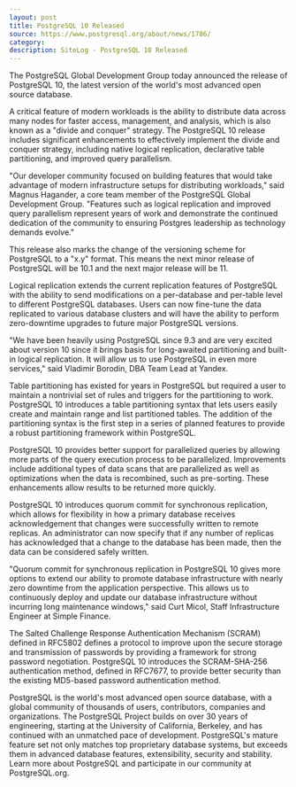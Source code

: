 ```yaml
---
layout: post
title: PostgreSQL 10 Released
source: https://www.postgresql.org/about/news/1786/
category: 
description: SiteLog - PostgreSQL 10 Released
---
```


The PostgreSQL Global Development Group today announced the release of PostgreSQL 10, the latest version of the world's most advanced open source database.

A critical feature of modern workloads is the ability to distribute data across many nodes for faster access, management, and analysis, which is also known as a "divide and conquer" strategy. The PostgreSQL 10 release includes significant enhancements to effectively implement the divide and conquer strategy, including native logical replication, declarative table partitioning, and improved query parallelism.

"Our developer community focused on building features that would take advantage of modern infrastructure setups for distributing workloads," said Magnus Hagander, a core team member of the PostgreSQL Global Development Group. "Features such as logical replication and improved query parallelism represent years of work and demonstrate the continued dedication of the community to ensuring Postgres leadership as technology demands evolve."

This release also marks the change of the versioning scheme for PostgreSQL to a "x.y" format.  This means the next minor release of PostgreSQL will be 10.1 and the next major release will be 11.

Logical replication extends the current replication features of PostgreSQL with the ability to send modifications on a per-database and per-table level to different PostgreSQL databases.  Users can now fine-tune the data replicated to various database clusters and will have the ability to perform zero-downtime upgrades to future major PostgreSQL versions.

"We have been heavily using PostgreSQL since 9.3 and are very excited about version 10 since it brings basis for long-awaited partitioning and built-in logical replication. It will allow us to use PostgreSQL in even more services," said Vladimir Borodin, DBA Team Lead at Yandex.

Table partitioning has existed for years in PostgreSQL but required a user to maintain a nontrivial set of rules and triggers for the partitioning to work.  PostgreSQL 10 introduces a table partitioning syntax that lets users easily create and maintain range and list partitioned tables.  The addition of the partitioning syntax is the first step in a series of planned features to provide a robust partitioning framework within PostgreSQL.

PostgreSQL 10 provides better support for parallelized queries by allowing more parts of the query execution process to be parallelized.  Improvements include additional types of data scans that are parallelized as well as optimizations when the data is recombined, such as pre-sorting. These enhancements allow results to be returned more quickly.

PostgreSQL 10 introduces quorum commit for synchronous replication, which allows for flexibility in how a primary database receives acknowledgement that changes were successfully written to remote replicas.  An administrator can now specify that if any number of replicas has acknowledged that a change to the database has been made, then the data can be considered safely written.

"Quorum commit for synchronous replication in PostgreSQL 10 gives more options to extend our ability to promote database infrastructure with nearly zero downtime from the application perspective. This allows us to continuously deploy and update our database infrastructure without incurring long maintenance windows," said Curt Micol, Staff Infrastructure Engineer at Simple Finance.

The Salted Challenge Response Authentication Mechanism (SCRAM) defined in RFC5802 defines a protocol to improve upon the secure storage and transmission of passwords by providing a framework for strong password negotiation. PostgreSQL 10 introduces the SCRAM-SHA-256 authentication method, defined in RFC7677, to provide better security than the existing MD5-based password authentication method.

PostgreSQL is the world's most advanced open source database, with a global community of thousands of users, contributors, companies and organizations.  The PostgreSQL Project builds on over 30 years of engineering, starting at the University of California, Berkeley, and has continued with an unmatched pace of development. PostgreSQL's mature feature set not only matches top proprietary database systems, but exceeds them in advanced database features, extensibility, security and stability.  Learn more about PostgreSQL and participate in our community at PostgreSQL.org.

![]()

<!--description-->